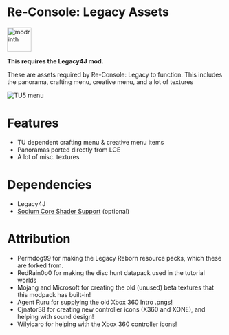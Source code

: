 # Re-Console: Legacy Assets
[<img alt="modrinth" height="56" src="https://cdn.jsdelivr.net/npm/@intergrav/devins-badges@3/assets/cozy/available/modrinth_vector.svg">](https://modrinth.com/modpack/legacy-minecraft)

**This requires the Legacy4J mod.**

These are assets required by Re-Console: Legacy to function. This includes the panorama, crafting menu, creative menu, and a lot of textures

![TU5 menu](https://cdn.modrinth.com/data/cached_images/cfd1d0d9dbd1dd69fe0e6fbbe4d56eedfae74089_0.webp)

# Features
- TU dependent crafting menu & creative menu items
- Panoramas ported directly from LCE
- A lot of misc. textures

# Dependencies
- Legacy4J
- [Sodium Core Shader Support](https://modrinth.com/mod/sodium-core-shader-support) (optional)

# Attribution
- Permdog99 for making the Legacy Reborn resource packs, which these are forked from.
- RedRain0o0 for making the disc hunt datapack used in the tutorial worlds
- Mojang and Microsoft for creating the old (unused) beta textures that this modpack has built-in!
- Agent Ruru for supplying the old Xbox 360 Intro .pngs!
- Cjnator38 for creating new controller icons (X360 and XONE), and helping with sound design!
- Wilyicaro for helping with the Xbox 360 controller icons!
